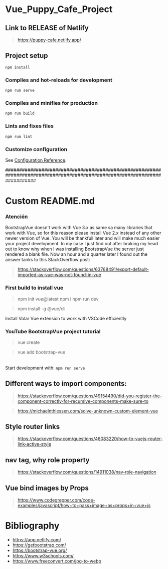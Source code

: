 # Vue_Puppy_Cafe_Project

## Link to RELEASE of Netlify

> https://puppy-cafe.netlify.app/

## Project setup

```
npm install
```

### Compiles and hot-reloads for development

```
npm run serve
```

### Compiles and minifies for production

```
npm run build
```

### Lints and fixes files

```
npm run lint
```

### Customize configuration

See [Configuration Reference](https://cli.vuejs.org/config/).

###########################################################################################################################

# Custom README.md

### Atención

BootstrapVue doesn't work with Vue 3.x as same sa many libraries that work with Vue, so for this reason please install Vue 2.x instead of any other newer version of Vue. You will be thankfull later and will make much easier your project development. In my case I just find out after braking my head out to know why when I was installing BootstrapVue the server just rendered a blank file. Now an hour and a quarter later I found out the answer tanks to this StackOverflow post:

> https://stackoverflow.com/questions/63768491/export-default-imported-as-vue-was-not-found-in-vue

### First build to install vue

> npm init vue@latest
> npm i
> npm run dev

> npm install -g @vue/cli

Install Volar Vue extension to work with VSCode efficiently

### YouTube BootstrapVue project tutorial

> vue create <name proeject>

> vue add bootstrap-vue

######

Start development with: `npm run serve`

## Different ways to import components:

> https://stackoverflow.com/questions/49154490/did-you-register-the-component-correctly-for-recursive-components-make-sure-to

> https://michaelnthiessen.com/solve-unknown-custom-element-vue

## Style router links

> https://stackoverflow.com/questions/46083220/how-to-vuejs-router-link-active-style

## nav tag, why role property

> https://stackoverflow.com/questions/14911038/nav-role-navigation

## Vue bind images by Props

> https://www.codegrepper.com/code-examples/javascript/how+to+pass+image+as+props+in+vue+js

# Bibliography

- https://app.netlify.com/
- https://getbootstrap.com/
- https://bootstrap-vue.org/
- https://www.w3schools.com/
- https://www.freeconvert.com/jpg-to-webp

